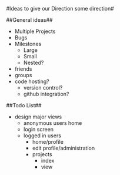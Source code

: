 #Ideas to give our Direction some direction#

##General ideas##
*   Multiple Projects
*   Bugs
*   Milestones
    *   Large
    *   Small
    *   Nested?
*   friends
*   groups
*   code hosting?
    *   version control?
    *   github integration?

##Todo List##
*   design major views
    *   anonymous users home
    *   login screen
    *   logged in users
        *   home/profile
        *   edit profile/administration
        *   projects
            *   index
            *   view
